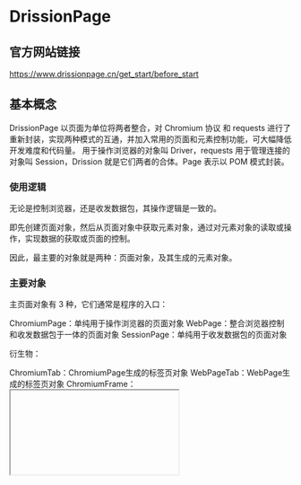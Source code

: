 # DrissionPage
## 官方网站链接
https://www.drissionpage.cn/get_start/before_start

## 基本概念
DrissionPage 以页面为单位将两者整合，对 Chromium 协议 和 requests 进行了重新封装，实现两种模式的互通，并加入常用的页面和元素控制功能，可大幅降低开发难度和代码量。
用于操作浏览器的对象叫 Driver，requests 用于管理连接的对象叫 Session，Drission 就是它们两者的合体。Page 表示以 POM 模式封装。

### 使用逻辑
无论是控制浏览器，还是收发数据包，其操作逻辑是一致的。

即先创建页面对象，然后从页面对象中获取元素对象，通过对元素对象的读取或操作，实现数据的获取或页面的控制。

因此，最主要的对象就是两种：页面对象，及其生成的元素对象。

### 主要对象
主页面对象有 3 种，它们通常是程序的入口：

ChromiumPage：单纯用于操作浏览器的页面对象
WebPage：整合浏览器控制和收发数据包于一体的页面对象
SessionPage：单纯用于收发数据包的页面对象

衍生物：

ChromiumTab：ChromiumPage生成的标签页对象
WebPageTab：WebPage生成的标签页对象
ChromiumFrame：<iframe>元素对象
ChromiumElement：浏览器元素对象
SessionElement：静态元素对象
ShadowRoot：shadow-root 元素对象